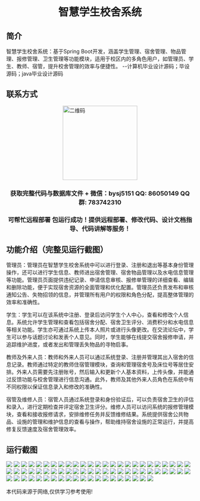 <p><h1 align="center">智慧学生校舍系统</h1></p>

## 简介
智慧学生校舍系统：基于Spring Boot开发，涵盖学生管理、宿舍管理、物品管理、报修管理、卫生管理等功能模块，适用于校区内的多角色用户，如管理员、学生、教师、宿管，提升校舍管理的效率与便捷性。    --计算机毕业设计源码；毕设源码；java毕业设计源码


## 联系方式
<img src="https://bs-1329754181.cos.ap-shanghai.myqcloud.com/wx.jpg" alt="二维码" style="display: block; margin: 0 auto;" width="200px">
<p><h3 align="center">获取完整代码与数据库文件 + 微信：bysj5151 QQ: 86050149 QQ群: 783742310</h3></p>
<p><h3 align="center">可帮忙远程部署 包运行成功！提供远程部署、修改代码、设计文档指导、代码讲解等服务！</h3></p>

## 功能介绍（完整见运行截图）
管理员：管理员在智慧学生校舍系统中可以进行登录、注册和退出等基本身份管理操作，还可以进行学生信息、教师进出宿舍管理、宿舍物品管理以及水电信息管理等功能。管理员页面提供违纪记录、申请信息审核、报修单管理的详细查看、编辑和删除功能，便于实现宿舍资源的全面管理和优化配置。管理员还负责发布和审核通知公告、失物招领的信息，并管理所有用户的权限和角色分配，提高整体管理的效率和准确性。

学生：学生可以在该系统中注册、登录后访问学生个人中心，查看和修改个人信息。系统允许学生管理和查看包括宿舍分配、宿舍卫生评分、消费积分和水电信息等相关功能。学生亦可通过系统上传本人照片或进行头像更改。在交流论坛中，学生可以参与话题讨论和发表个人意见。同时，学生能够在线提交宿舍报修申请，并追踪维护进度，或者发出和管理丢失物品的寻物启事。

教师及外来人员：教师和外来人员可以通过系统登录、注册并管理其出入宿舍的信息记录。教师通过特定的教师住宿管理模块，查询和管理宿舍号及床位号等居住安排。外来人员需要先注册账号，然后输入和更新个人基本资料，上传头像，并能通过反馈功能与校舍管理进行信息沟通。此外，教师及其他外来人员角色在系统中有不同权限以保证信息录入和修改的准确性。

宿管及维修人员：宿管人员通过系统登录和身份验证后，可以负责宿舍卫生的评估和录入，进行定期检查并评定宿舍卫生评分。维修人员可以访问系统的报修管理模块，查看和接收报修请求，安排维修任务并反馈维修结果。系统提供宿舍公共物品、设施的管理和维护信息的查看与操作，帮助维持宿舍设施的正常运行，并提高修复反馈速度及宿舍管理效率。


## 运行截图
![](https://bs-1329754181.cos.ap-shanghai.myqcloud.com/spring/SmartStudentDormitorySystem/img/001.jpg)
![](https://bs-1329754181.cos.ap-shanghai.myqcloud.com/spring/SmartStudentDormitorySystem/img/002.jpg)
![](https://bs-1329754181.cos.ap-shanghai.myqcloud.com/spring/SmartStudentDormitorySystem/img/003.jpg)
![](https://bs-1329754181.cos.ap-shanghai.myqcloud.com/spring/SmartStudentDormitorySystem/img/004.jpg)
![](https://bs-1329754181.cos.ap-shanghai.myqcloud.com/spring/SmartStudentDormitorySystem/img/005.jpg)
![](https://bs-1329754181.cos.ap-shanghai.myqcloud.com/spring/SmartStudentDormitorySystem/img/006.jpg)
![](https://bs-1329754181.cos.ap-shanghai.myqcloud.com/spring/SmartStudentDormitorySystem/img/007.jpg)
![](https://bs-1329754181.cos.ap-shanghai.myqcloud.com/spring/SmartStudentDormitorySystem/img/008.jpg)
![](https://bs-1329754181.cos.ap-shanghai.myqcloud.com/spring/SmartStudentDormitorySystem/img/009.jpg)
![](https://bs-1329754181.cos.ap-shanghai.myqcloud.com/spring/SmartStudentDormitorySystem/img/010.jpg)
![](https://bs-1329754181.cos.ap-shanghai.myqcloud.com/spring/SmartStudentDormitorySystem/img/011.jpg)
![](https://bs-1329754181.cos.ap-shanghai.myqcloud.com/spring/SmartStudentDormitorySystem/img/012.jpg)
![](https://bs-1329754181.cos.ap-shanghai.myqcloud.com/spring/SmartStudentDormitorySystem/img/013.jpg)
![](https://bs-1329754181.cos.ap-shanghai.myqcloud.com/spring/SmartStudentDormitorySystem/img/014.jpg)
![](https://bs-1329754181.cos.ap-shanghai.myqcloud.com/spring/SmartStudentDormitorySystem/img/015.jpg)
![](https://bs-1329754181.cos.ap-shanghai.myqcloud.com/spring/SmartStudentDormitorySystem/img/016.jpg)
![](https://bs-1329754181.cos.ap-shanghai.myqcloud.com/spring/SmartStudentDormitorySystem/img/017.jpg)
![](https://bs-1329754181.cos.ap-shanghai.myqcloud.com/spring/SmartStudentDormitorySystem/img/018.jpg)
![](https://bs-1329754181.cos.ap-shanghai.myqcloud.com/spring/SmartStudentDormitorySystem/img/019.jpg)
![](https://bs-1329754181.cos.ap-shanghai.myqcloud.com/spring/SmartStudentDormitorySystem/img/020.jpg)
![](https://bs-1329754181.cos.ap-shanghai.myqcloud.com/spring/SmartStudentDormitorySystem/img/021.jpg)
![](https://bs-1329754181.cos.ap-shanghai.myqcloud.com/spring/SmartStudentDormitorySystem/img/022.jpg)
![](https://bs-1329754181.cos.ap-shanghai.myqcloud.com/spring/SmartStudentDormitorySystem/img/023.jpg)
![](https://bs-1329754181.cos.ap-shanghai.myqcloud.com/spring/SmartStudentDormitorySystem/img/024.jpg)
![](https://bs-1329754181.cos.ap-shanghai.myqcloud.com/spring/SmartStudentDormitorySystem/img/025.jpg)
![](https://bs-1329754181.cos.ap-shanghai.myqcloud.com/spring/SmartStudentDormitorySystem/img/026.jpg)
![](https://bs-1329754181.cos.ap-shanghai.myqcloud.com/spring/SmartStudentDormitorySystem/img/027.jpg)
![](https://bs-1329754181.cos.ap-shanghai.myqcloud.com/spring/SmartStudentDormitorySystem/img/028.jpg)
![](https://bs-1329754181.cos.ap-shanghai.myqcloud.com/spring/SmartStudentDormitorySystem/img/029.jpg)
![](https://bs-1329754181.cos.ap-shanghai.myqcloud.com/spring/SmartStudentDormitorySystem/img/030.jpg)
![](https://bs-1329754181.cos.ap-shanghai.myqcloud.com/spring/SmartStudentDormitorySystem/img/031.jpg)
![](https://bs-1329754181.cos.ap-shanghai.myqcloud.com/spring/SmartStudentDormitorySystem/img/032.jpg)
![](https://bs-1329754181.cos.ap-shanghai.myqcloud.com/spring/SmartStudentDormitorySystem/img/033.jpg)
![](https://bs-1329754181.cos.ap-shanghai.myqcloud.com/spring/SmartStudentDormitorySystem/img/034.jpg)
![](https://bs-1329754181.cos.ap-shanghai.myqcloud.com/spring/SmartStudentDormitorySystem/img/035.jpg)
![](https://bs-1329754181.cos.ap-shanghai.myqcloud.com/spring/SmartStudentDormitorySystem/img/036.jpg)
![](https://bs-1329754181.cos.ap-shanghai.myqcloud.com/spring/SmartStudentDormitorySystem/img/037.jpg)
![](https://bs-1329754181.cos.ap-shanghai.myqcloud.com/spring/SmartStudentDormitorySystem/img/038.jpg)
![](https://bs-1329754181.cos.ap-shanghai.myqcloud.com/spring/SmartStudentDormitorySystem/img/039.jpg)
![](https://bs-1329754181.cos.ap-shanghai.myqcloud.com/spring/SmartStudentDormitorySystem/img/040.jpg)
![](https://bs-1329754181.cos.ap-shanghai.myqcloud.com/spring/SmartStudentDormitorySystem/img/041.jpg)
![](https://bs-1329754181.cos.ap-shanghai.myqcloud.com/spring/SmartStudentDormitorySystem/img/042.jpg)
![](https://bs-1329754181.cos.ap-shanghai.myqcloud.com/spring/SmartStudentDormitorySystem/img/043.jpg)
![](https://bs-1329754181.cos.ap-shanghai.myqcloud.com/spring/SmartStudentDormitorySystem/img/044.jpg)
![](https://bs-1329754181.cos.ap-shanghai.myqcloud.com/spring/SmartStudentDormitorySystem/img/045.jpg)
![](https://bs-1329754181.cos.ap-shanghai.myqcloud.com/spring/SmartStudentDormitorySystem/img/046.jpg)
![](https://bs-1329754181.cos.ap-shanghai.myqcloud.com/spring/SmartStudentDormitorySystem/img/047.jpg)
![](https://bs-1329754181.cos.ap-shanghai.myqcloud.com/spring/SmartStudentDormitorySystem/img/048.jpg)
![](https://bs-1329754181.cos.ap-shanghai.myqcloud.com/spring/SmartStudentDormitorySystem/img/049.jpg)
![](https://bs-1329754181.cos.ap-shanghai.myqcloud.com/spring/SmartStudentDormitorySystem/img/050.jpg)
![](https://bs-1329754181.cos.ap-shanghai.myqcloud.com/spring/SmartStudentDormitorySystem/img/051.jpg)
![](https://bs-1329754181.cos.ap-shanghai.myqcloud.com/spring/SmartStudentDormitorySystem/img/052.jpg)
![](https://bs-1329754181.cos.ap-shanghai.myqcloud.com/spring/SmartStudentDormitorySystem/img/053.jpg)
![](https://bs-1329754181.cos.ap-shanghai.myqcloud.com/spring/SmartStudentDormitorySystem/img/054.jpg)
![](https://bs-1329754181.cos.ap-shanghai.myqcloud.com/spring/SmartStudentDormitorySystem/img/055.jpg)
![](https://bs-1329754181.cos.ap-shanghai.myqcloud.com/spring/SmartStudentDormitorySystem/img/056.jpg)
![](https://bs-1329754181.cos.ap-shanghai.myqcloud.com/spring/SmartStudentDormitorySystem/img/057.jpg)
![](https://bs-1329754181.cos.ap-shanghai.myqcloud.com/spring/SmartStudentDormitorySystem/img/058.jpg)
![](https://bs-1329754181.cos.ap-shanghai.myqcloud.com/spring/SmartStudentDormitorySystem/img/059.jpg)
![](https://bs-1329754181.cos.ap-shanghai.myqcloud.com/spring/SmartStudentDormitorySystem/img/060.jpg)
![](https://bs-1329754181.cos.ap-shanghai.myqcloud.com/spring/SmartStudentDormitorySystem/img/061.jpg)
![](https://bs-1329754181.cos.ap-shanghai.myqcloud.com/spring/SmartStudentDormitorySystem/img/062.jpg)
![](https://bs-1329754181.cos.ap-shanghai.myqcloud.com/spring/SmartStudentDormitorySystem/img/063.jpg)
![](https://bs-1329754181.cos.ap-shanghai.myqcloud.com/spring/SmartStudentDormitorySystem/img/064.jpg)
![](https://bs-1329754181.cos.ap-shanghai.myqcloud.com/spring/SmartStudentDormitorySystem/img/065.jpg)
![](https://bs-1329754181.cos.ap-shanghai.myqcloud.com/spring/SmartStudentDormitorySystem/img/066.jpg)
![](https://bs-1329754181.cos.ap-shanghai.myqcloud.com/spring/SmartStudentDormitorySystem/img/067.jpg)
![](https://bs-1329754181.cos.ap-shanghai.myqcloud.com/spring/SmartStudentDormitorySystem/img/068.jpg)
![](https://bs-1329754181.cos.ap-shanghai.myqcloud.com/spring/SmartStudentDormitorySystem/img/069.jpg)
![](https://bs-1329754181.cos.ap-shanghai.myqcloud.com/spring/SmartStudentDormitorySystem/img/070.jpg)

<p>本代码来源于网络,仅供学习参考使用!</p>

